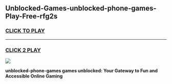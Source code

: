 
## Unblocked-Games-unblocked-phone-games-Play-Free-rfg2s
<h3>
<a href="https://premium76.site?title=unblocked-phone-games&ref=19M">CLICK TO PLAY</a></h3>
<hr>

<h3>
<a href="https://premium76.site?title=unblocked-phone-games&ref=19M">CLICK 2 PLAY</a>
  
</h3>

<a href="https://premium76.site?title=unblocked-phone-games&ref=19M"><img src="https://clearcache.store/games.png"></a>


**unblocked-phone-games games unblocked: Your Gateway to Fun and Accessible Online Gaming**
